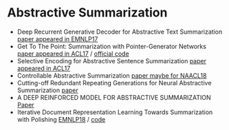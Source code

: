 # Abstractive Summarization
- Deep Recurrent Generative Decoder for Abstractive Text Summarization [paper appeared in EMNLP17](https://arxiv.org/pdf/1708.00625.pdf)
- Get To The Point: Summarization with Pointer-Generator Networks [paper appeared in ACL17](
http://aclweb.org/anthology/P17-1099) / [official code](https://github.com/abisee/pointer-generator)
- Selective Encoding for Abstractive Sentence Summarization [paper appeared in ACL17](http://aclweb.org/anthology/P/P17/P17-1101.pdf)
- Controllable Abstractive Summarization [paper maybe for NAACL18](https://arxiv.org/pdf/1711.05217.pdf)
- Cutting-off Redundant Repeating Generations for Neural Abstractive Summarization [paper](https://aclanthology.info/pdf/E/E17/E17-2047.pdf)
- A DEEP REINFORCED MODEL FOR ABSTRACTIVE SUMMARIZATION [Paper](https://arxiv.org/pdf/1705.04304.pdf)
- Iterative Document Representation Learning Towards Summarization with Polishing [EMNLP18](https://arxiv.org/abs/1809.10324) / [code](https://github.com/yingtaomj/Iterative-Document-Representation-Learning-Towards-Summarization-with-Polishing)
